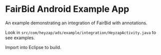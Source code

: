 FairBid Android Example App
===================

An example demonstrating an integration of FairBid with annotations.

Look in `src/com/heyzap/ads/example/integration/HeyzapActivity.java` to see examples.

Import into Eclipse to build.
